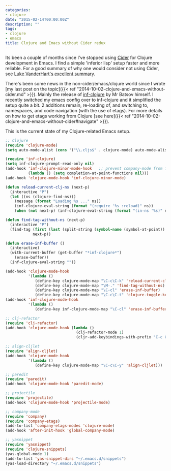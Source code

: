 ```yaml
---
categories:
- clojure
date: "2015-02-14T00:00:00Z"
description: ""
tags:
- clojure
- emacs
title: Clojure and Emacs without Cider redux
---
```

Its been a couple of months since I've stopped using [Cider](https://github.com/clojure-emacs/cider) for Clojure development in Emacs. I find a simple 'inferior lisp' setup faster and more reliable. For a good summary of why one would consider not using Cider, see [Luke VanderHart's excellent summary](https://gist.github.com/levand/b1012bb7bdb5fcc6486f).

<!--more-->

There's been some news in the non-cider/emacs/clojure world since I wrote [my last post on the topic]({{< ref "2014-10-02-clojure-and-emacs-without-cider.md" >}}). Mainly the release of [inf-clojure](https://github.com/clojure-emacs/inf-clojure) by Mr Batsov himself. I recently switched my emacs config over to inf-clojure and it simplified the setup quite a bit. 2 additions remain, re-loading of, and switching to, namespaces, and code navigation (with the use of etags). For more details on how to get etags working from Clojure [see here]({{< ref "2014-10-02-clojure-and-emacs-without-cider#navigate" >}}).

This is the current state of my Clojure-related Emacs setup.

```el
;; Clojure
(require 'clojure-mode)
(setq auto-mode-alist (cons '("\\.cljs$" . clojure-mode) auto-mode-alist))

(require 'inf-clojure)
(setq inf-clojure-prompt-read-only nil)
(add-hook 'inf-clojure-minor-mode-hook   ;; prevent company-mode from freezing Emacs when the REPL is busy
          (lambda () (setq completion-at-point-functions nil)))
(add-hook 'clojure-mode-hook 'inf-clojure-minor-mode)

(defun reload-current-clj-ns (next-p)
  (interactive "P")
  (let ((ns (clojure-find-ns)))
    (message (format "Loading %s ..." ns))
    (inf-clojure-eval-string (format "(require '%s :reload)" ns))
    (when (not next-p) (inf-clojure-eval-string (format "(in-ns '%s)" ns)))))

(defun find-tag-without-ns (next-p)
  (interactive "P")
  (find-tag (first (last (split-string (symbol-name (symbol-at-point)) "/")))
            next-p))

(defun erase-inf-buffer ()
  (interactive)
  (with-current-buffer (get-buffer "*inf-clojure*")
    (erase-buffer))
  (inf-clojure-eval-string ""))

(add-hook 'clojure-mode-hook
          '(lambda ()
             (define-key clojure-mode-map "\C-c\C-k" 'reload-current-clj-ns)
             (define-key clojure-mode-map "\M-." 'find-tag-without-ns)
             (define-key clojure-mode-map "\C-cl" 'erase-inf-buffer)
             (define-key clojure-mode-map "\C-c\C-t" 'clojure-toggle-keyword-string)))
(add-hook 'inf-clojure-mode-hook
          '(lambda ()
             (define-key inf-clojure-mode-map "\C-cl" 'erase-inf-buffer)))

;; clj-refactor
(require 'clj-refactor)
(add-hook 'clojure-mode-hook (lambda ()
                               (clj-refactor-mode 1)
                               (cljr-add-keybindings-with-prefix "C-c C-o")))

;; align-cljlet
(require 'align-cljlet)
(add-hook 'clojure-mode-hook
          '(lambda ()
             (define-key clojure-mode-map "\C-c\C-y" 'align-cljlet)))

;; paredit
(require 'paredit)
(add-hook 'clojure-mode-hook 'paredit-mode)

;; projectile
(require 'projectile)
(add-hook 'clojure-mode-hook 'projectile-mode)

;; company-mode
(require 'company)
(require 'company-etags)
(add-to-list 'company-etags-modes 'clojure-mode)
(add-hook 'after-init-hook 'global-company-mode)

;; yasnippet
(require 'yasnippet)
(require 'clojure-snippets)
(yas-global-mode 1)
(add-to-list 'yas-snippet-dirs "~/.emacs.d/snippets")
(yas-load-directory "~/.emacs.d/snippets")
```
